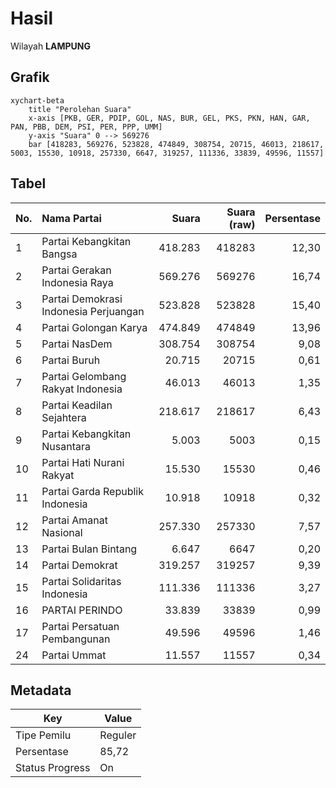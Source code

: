 # Hasil

Wilayah **LAMPUNG**

## Grafik

```mermaid
xychart-beta
    title "Perolehan Suara"
    x-axis [PKB, GER, PDIP, GOL, NAS, BUR, GEL, PKS, PKN, HAN, GAR, PAN, PBB, DEM, PSI, PER, PPP, UMM]
    y-axis "Suara" 0 --> 569276
    bar [418283, 569276, 523828, 474849, 308754, 20715, 46013, 218617, 5003, 15530, 10918, 257330, 6647, 319257, 111336, 33839, 49596, 11557]
```

## Tabel

| No. | Nama Partai                           | Suara   | Suara (raw) | Persentase |
|:--- |:------------------------------------- | -------:| -----------:| ----------:|
| 1   | Partai Kebangkitan Bangsa             | 418.283 | 418283      | 12,30      |
| 2   | Partai Gerakan Indonesia Raya         | 569.276 | 569276      | 16,74      |
| 3   | Partai Demokrasi Indonesia Perjuangan | 523.828 | 523828      | 15,40      |
| 4   | Partai Golongan Karya                 | 474.849 | 474849      | 13,96      |
| 5   | Partai NasDem                         | 308.754 | 308754      | 9,08       |
| 6   | Partai Buruh                          | 20.715  | 20715       | 0,61       |
| 7   | Partai Gelombang Rakyat Indonesia     | 46.013  | 46013       | 1,35       |
| 8   | Partai Keadilan Sejahtera             | 218.617 | 218617      | 6,43       |
| 9   | Partai Kebangkitan Nusantara          | 5.003   | 5003        | 0,15       |
| 10  | Partai Hati Nurani Rakyat             | 15.530  | 15530       | 0,46       |
| 11  | Partai Garda Republik Indonesia       | 10.918  | 10918       | 0,32       |
| 12  | Partai Amanat Nasional                | 257.330 | 257330      | 7,57       |
| 13  | Partai Bulan Bintang                  | 6.647   | 6647        | 0,20       |
| 14  | Partai Demokrat                       | 319.257 | 319257      | 9,39       |
| 15  | Partai Solidaritas Indonesia          | 111.336 | 111336      | 3,27       |
| 16  | PARTAI PERINDO                        | 33.839  | 33839       | 0,99       |
| 17  | Partai Persatuan Pembangunan          | 49.596  | 49596       | 1,46       |
| 24  | Partai Ummat                          | 11.557  | 11557       | 0,34       |


## Metadata

| Key             | Value   |
| --------------- | ------- |
| Tipe Pemilu     | Reguler |
| Persentase      | 85,72   |
| Status Progress | On      |



